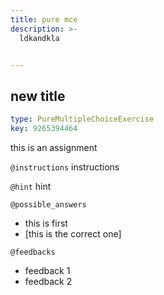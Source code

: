 ```yaml
---
title: pure mce
description: >-
  ldkandkla


---
```

## new title

```yaml
type: PureMultipleChoiceExercise
key: 9265394464
```

this is an assignment

`@instructions`
instructions

`@hint`
hint

`@possible_answers`
- this is first
- [this is the correct one]

`@feedbacks`
- feedback 1
- feedback 2



